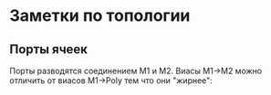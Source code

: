 # Заметки по топологии

## Порты ячеек

Порты разводятся соединением M1 и M2. Виасы M1->M2 можно отличить от виасов M1->Poly тем что они "жирнее":

